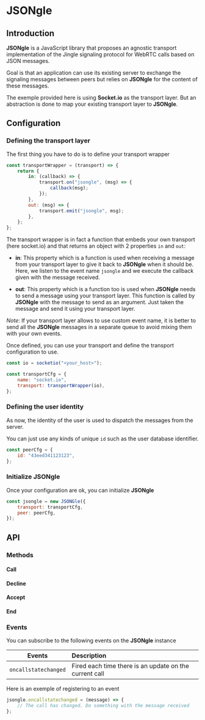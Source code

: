 # JSONgle

## Introduction

**JSONgle** is a JavaScript library that proposes an agnostic transport implementation of the Jingle signaling protocol for WebRTC calls based on JSON messages.

Goal is that an application can use its existing server to exchange the signaling messages between peers but relies on **JSONgle** for the content of these messages.

The exemple provided here is using **Socket.io** as the transport layer. But an abstraction is done to map your existing transport layer to **JSONgle**.

## Configuration

### Defining the transport layer

The first thing you have to do is to define your transport wrapper

```js
const transportWrapper = (transport) => {
    return {
        in: (callback) => {
            transport.on("jsongle", (msg) => {
                callback(msg);
            });
        },
        out: (msg) => {
            transport.emit("jsongle", msg);
        },
    };
};
```

The transport wrapper is in fact a function that embeds your own transport (here socket.io) and that returns an object with 2 properties `in` and `out`:

-   **in**: This property which is a function is used when receiving a message from your transport layer to give it back to **JSONgle** when it should be. Here, we listen to the event name `jsongle` and we execute the callback given with the message received.

-   **out**: This property which is a function too is used when **JSONgle** needs to send a message using your transport layer. This function is called by **JSONgle** with the message to send as an argument. Just taken the message and send it using your transport layer.

_Note_: If your transport layer allows to use custom event name, it is better to send all the **JSONgle** messages in a separate queue to avoid mixing them with your own events.

Once defined, you can use your transport and define the transport configuration to use.

```js
const io = socketio("<your_host>");

const transportCfg = {
    name: "socket.io",
    transport: transportWrapper(io),
};
```

### Defining the user identity

As now, the identity of the user is used to dispatch the messages from the server.

You can just use any kinds of unique `id` such as the user database identifier.

```js
const peerCfg = {
    id: "43eed341123123",
};
```

### Initialize JSONgle

Once your configuration are ok, you can initialize **JSONgle**

```js
const jsongle = new JSONGle({
    transport: transportCfg,
    peer: peerCfg,
});
```

## API

### Methods

#### Call

#### Decline

#### Accept

#### End

### Events

You can subscribe to the following events on the **JSONgle** instance

|        Events        | Description                                            |
| :------------------: | :----------------------------------------------------- |
| `oncallstatechanged` | Fired each time there is an update on the current call |

Here is an exemple of registering to an event

```js
jsongle.oncallstatechanged = (message) => {
    // The call has changed. Do something with the message received
};
```
